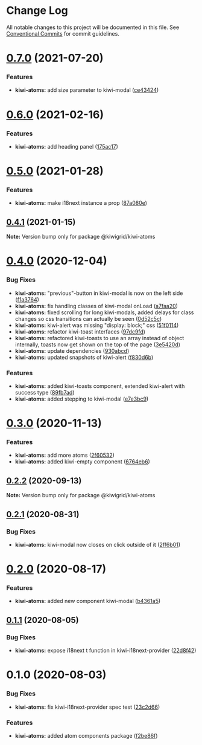 # Change Log

All notable changes to this project will be documented in this file.
See [Conventional Commits](https://conventionalcommits.org) for commit guidelines.

# [0.7.0](https://github.com/kiwigrid/kiwi-components/compare/@kiwigrid/kiwi-atoms@0.6.0...@kiwigrid/kiwi-atoms@0.7.0) (2021-07-20)


### Features

* **kiwi-atoms:** add size parameter to kiwi-modal ([ce43424](https://github.com/kiwigrid/kiwi-components/commit/ce434249338484fc143693b534ae9e742259b919))





# [0.6.0](https://github.com/kiwigrid/kiwi-components/compare/@kiwigrid/kiwi-atoms@0.5.0...@kiwigrid/kiwi-atoms@0.6.0) (2021-02-16)


### Features

* **kiwi-atoms:** add heading panel ([175ac17](https://github.com/kiwigrid/kiwi-components/commit/175ac17c74aee21cf1ce9f12dbf9acf627f271ae))





# [0.5.0](https://github.com/kiwigrid/kiwi-components/compare/@kiwigrid/kiwi-atoms@0.4.1...@kiwigrid/kiwi-atoms@0.5.0) (2021-01-28)


### Features

* **kiwi-atoms:** make i18next instance a prop ([87a080e](https://github.com/kiwigrid/kiwi-components/commit/87a080eff8962996df845726c3c0ce3be2ef592e))





## [0.4.1](https://github.com/kiwigrid/kiwi-components/compare/@kiwigrid/kiwi-atoms@0.4.0...@kiwigrid/kiwi-atoms@0.4.1) (2021-01-15)

**Note:** Version bump only for package @kiwigrid/kiwi-atoms





# [0.4.0](https://github.com/kiwigrid/kiwi-components/compare/@kiwigrid/kiwi-atoms@0.3.0...@kiwigrid/kiwi-atoms@0.4.0) (2020-12-04)


### Bug Fixes

* **kiwi-atoms:** "previous"-button in kiwi-modal is now on the left side ([f1a3764](https://github.com/kiwigrid/kiwi-components/commit/f1a3764c7267c5143398ce0ff62abc2a25575cda))
* **kiwi-atoms:** fix handling classes of kiwi-modal onLoad ([a7faa20](https://github.com/kiwigrid/kiwi-components/commit/a7faa2021d988fcf273d97f94a9007501ef10dcf))
* **kiwi-atoms:** fixed scrolling for long kiwi-modals, added delays for class changes so css transitions can actually be seen ([0d52c5c](https://github.com/kiwigrid/kiwi-components/commit/0d52c5ce3f39c29f5f2bf1ab83e1c51ada6ae85a))
* **kiwi-atoms:** kiwi-alert was missing "display: block;" css ([51f0114](https://github.com/kiwigrid/kiwi-components/commit/51f011404edc05f201b0489f3c8ff2d65899cae8))
* **kiwi-atoms:** refactor kiwi-toast interfaces ([97dc9fd](https://github.com/kiwigrid/kiwi-components/commit/97dc9fd3000c9ceb99a71eea12932fa63c8f6054))
* **kiwi-atoms:** refactored kiwi-toasts to use an array instead of object internally, toasts now get shown on the top of the page ([3e5420d](https://github.com/kiwigrid/kiwi-components/commit/3e5420dfbaeeda27249bed1ecaaca3910b93444c))
* **kiwi-atoms:** update dependencies ([930abcd](https://github.com/kiwigrid/kiwi-components/commit/930abcd5409c1ad60d162e5a63156275b740dead))
* **kiwi-atoms:** updated snapshots of kiwi-alert ([f830d6b](https://github.com/kiwigrid/kiwi-components/commit/f830d6b6786041b45334bab8e1bfdba3c19fc811))


### Features

* **kiwi-atoms:** added kiwi-toasts component, extended kiwi-alert with success type ([89fb7ad](https://github.com/kiwigrid/kiwi-components/commit/89fb7ad163359e6c3191679ee9be96a91f6e9601))
* **kiwi-atoms:** added stepping to kiwi-modal ([e7e3bc9](https://github.com/kiwigrid/kiwi-components/commit/e7e3bc9847058641010ce2958dce35bc55df6207))





# [0.3.0](https://github.com/kiwigrid/kiwi-components/compare/@kiwigrid/kiwi-atoms@0.2.2...@kiwigrid/kiwi-atoms@0.3.0) (2020-11-13)


### Features

* **kiwi-atoms:** add more atoms ([2f60532](https://github.com/kiwigrid/kiwi-components/commit/2f60532118266f6258cf29a967436281ccfa1351))
* **kiwi-atoms:** added kiwi-empty component ([6764eb6](https://github.com/kiwigrid/kiwi-components/commit/6764eb616775c014a774ca87d9a12de4e6994a64))





## [0.2.2](https://github.com/kiwigrid/kiwi-components/compare/@kiwigrid/kiwi-atoms@0.2.1...@kiwigrid/kiwi-atoms@0.2.2) (2020-09-13)

**Note:** Version bump only for package @kiwigrid/kiwi-atoms





## [0.2.1](https://github.com/kiwigrid/kiwi-components/compare/@kiwigrid/kiwi-atoms@0.2.0...@kiwigrid/kiwi-atoms@0.2.1) (2020-08-31)


### Bug Fixes

* **kiwi-atoms:** kiwi-modal now closes on click outside of it ([2ff6b01](https://github.com/kiwigrid/kiwi-components/commit/2ff6b012d509493a31a8b34f116c6eff87c37604))





# [0.2.0](https://github.com/kiwigrid/kiwi-components/compare/@kiwigrid/kiwi-atoms@0.1.1...@kiwigrid/kiwi-atoms@0.2.0) (2020-08-17)


### Features

* **kiwi-atoms:** added new component kiwi-modal ([b4361a5](https://github.com/kiwigrid/kiwi-components/commit/b4361a5478a92add361b4b92787f703af8c6d4b1))





## [0.1.1](https://github.com/kiwigrid/kiwi-components/compare/@kiwigrid/kiwi-atoms@0.1.0...@kiwigrid/kiwi-atoms@0.1.1) (2020-08-05)


### Bug Fixes

* **kiwi-atoms:** expose i18next t function in kiwi-i18next-provider ([22d8f42](https://github.com/kiwigrid/kiwi-components/commit/22d8f42f259ebe4af05556d040a9795b188cd27c))





# 0.1.0 (2020-08-03)


### Bug Fixes

* **kiwi-atoms:** fix kiwi-i18next-provider spec test ([23c2d66](https://github.com/kiwigrid/kiwi-components/commit/23c2d66e2c7495f288f235ec0e1549f46e7337a7))


### Features

* **kiwi-atoms:** added atom components package ([f2be86f](https://github.com/kiwigrid/kiwi-components/commit/f2be86f1cdac2871a8b3b27130a2be3a02cbb5ad))
